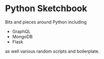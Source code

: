 # Python Sketchbook
Bits and pieces around Python including

- GraphQL
- MongoDB
- Flask

as well various random scripts and boilerplate.

